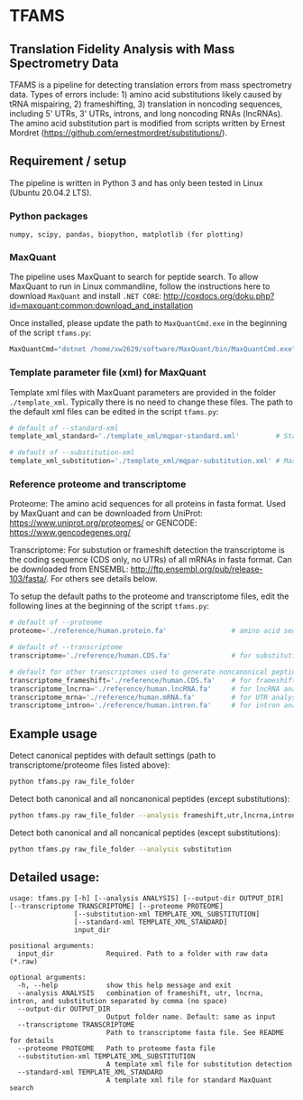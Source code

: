 # TFAMS
## Translation Fidelity Analysis with Mass Spectrometry Data

TFAMS is a pipeline for detecting translation errors from mass spectrometry data. Types of errors include: 1) amino acid substitutions likely caused by tRNA mispairing, 2) frameshifting, 3) translation in noncoding sequences, including 5' UTRs, 3' UTRs, introns, and long noncoding RNAs (lncRNAs). The amino acid substitution part is modified from scripts written by Ernest Mordret (https://github.com/ernestmordret/substitutions/).

## Requirement / setup

The pipeline is written in Python 3 and has only been tested in Linux (Ubuntu 20.04.2 LTS).

### Python packages

`numpy, scipy, pandas, biopython, matplotlib (for plotting)`

### MaxQuant

The pipeline uses MaxQuant to search for peptide search. To allow MaxQuant to run in Linux commandline, follow the instructions here to download `MaxQuant` and install `.NET CORE`: http://coxdocs.org/doku.php?id=maxquant:common:download_and_installation

Once installed, please update the path to `MaxQuantCmd.exe` in the beginning of the script `tfams.py`:

```python
MaxQuantCmd="dotnet /home/xw2629/software/MaxQuant/bin/MaxQuantCmd.exe"
``` 

### Template parameter file (xml) for MaxQuant
Template xml files with MaxQuant parameters are provided in the folder `./template_xml`. Typically there is no need to change these files. The path to the default xml files can be edited in the script `tfams.py`:

```python
# default of --standard-xml
template_xml_standard='./template_xml/mqpar-standard.xml'         # Standard MaxQuant search parameters, no dependent peptide search

# default of --substitution-xml
template_xml_substitution='./template_xml/mqpar-substitution.xml' # MaxQuant parameters with dependent peptide search and match between runs
```

### Reference proteome and transcriptome

Proteome: The amino acid sequences for all proteins in fasta format. Used by MaxQuant and can be downloaded from UniProt: https://www.uniprot.org/proteomes/ or GENCODE: https://www.gencodegenes.org/

Transcriptome: For substution or frameshift detection the transcriptome is the coding sequence (CDS only, no UTRs) of all mRNAs in fasta format. Can be downloaded from ENSEMBL: http://ftp.ensembl.org/pub/release-103/fasta/. For others see details below.

To setup the default paths to the proteome and transcriptome files, edit the following lines at the beginning of the script `tfams.py`:

```python
# default of --proteome
proteome='./reference/human.protein.fa'                # amino acid sequences of all proteins

# default of --transcriptome
transcriptome='./reference/human.CDS.fa'               # for substitution, only CDS of mRNAs

# default for other transcriptomes used to generate noncanonical peptide databases 
transcriptome_frameshift='./reference/human.CDS.fa'    # for frameshift analysis, same as substitution
transcriptome_lncrna='./reference/human.lncRNA.fa'     # for lncRNA analysis, downloaded from GENCODE, lncRNA sequence
transcriptome_mrna='./reference/human.mRNA.fa'         # for UTR analysis, downloaded from GENCODE, protein-coding transcript sequence
transcriptome_intron='./reference/human.intron.fa'     # for intron analysis, downloaded from UCSC Table browser, gencode.v32, +9nt flanking sequence
```

## Example usage

Detect canonical peptides with default settings (path to transcriptome/proteome files listed above):

```sh
python tfams.py raw_file_folder
```

Detect both canonical and all noncanonical peptides (except substitutions):

```sh
python tfams.py raw_file_folder --analysis frameshift,utr,lncrna,intron
```

Detect both canonical and all noncanical peptides (except substitutions):

```sh
python tfams.py raw_file_folder --analysis substitution
```

## Detailed usage:

```
usage: tfams.py [-h] [--analysis ANALYSIS] [--output-dir OUTPUT_DIR] [--transcriptome TRANSCRIPTOME] [--proteome PROTEOME] 
                [--substitution-xml TEMPLATE_XML_SUBSTITUTION]
                [--standard-xml TEMPLATE_XML_STANDARD]
                input_dir

positional arguments:
  input_dir             Required. Path to a folder with raw data (*.raw)

optional arguments:
  -h, --help            show this help message and exit
  --analysis ANALYSIS   combination of frameshift, utr, lncrna, intron, and substitution separated by comma (no space)
  --output-dir OUTPUT_DIR
                        Output folder name. Default: same as input
  --transcriptome TRANSCRIPTOME
                        Path to transcriptome fasta file. See README for details
  --proteome PROTEOME   Path to proteome fasta file
  --substitution-xml TEMPLATE_XML_SUBSTITUTION
                        A template xml file for substitution detection
  --standard-xml TEMPLATE_XML_STANDARD
                        A template xml file for standard MaxQuant search
``` 
